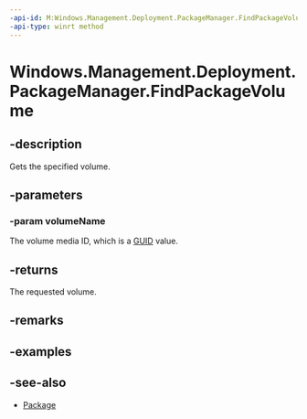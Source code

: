 ```yaml
---
-api-id: M:Windows.Management.Deployment.PackageManager.FindPackageVolume(System.String)
-api-type: winrt method
---
```


<!-- Method syntax
public Windows.Management.Deployment.PackageVolume FindPackageVolume(System.String volumeName)
-->

# Windows.Management.Deployment.PackageManager.FindPackageVolume

## -description
Gets the specified volume.

## -parameters
### -param volumeName
The volume media ID, which is a [GUID](/windows/win32/api/guiddef/ns-guiddef-guid) value.

## -returns
The requested volume.

## -remarks

## -examples

## -see-also

- [Package](https://docs.microsoft.com/uwp/api/windows.applicationmodel.package)
